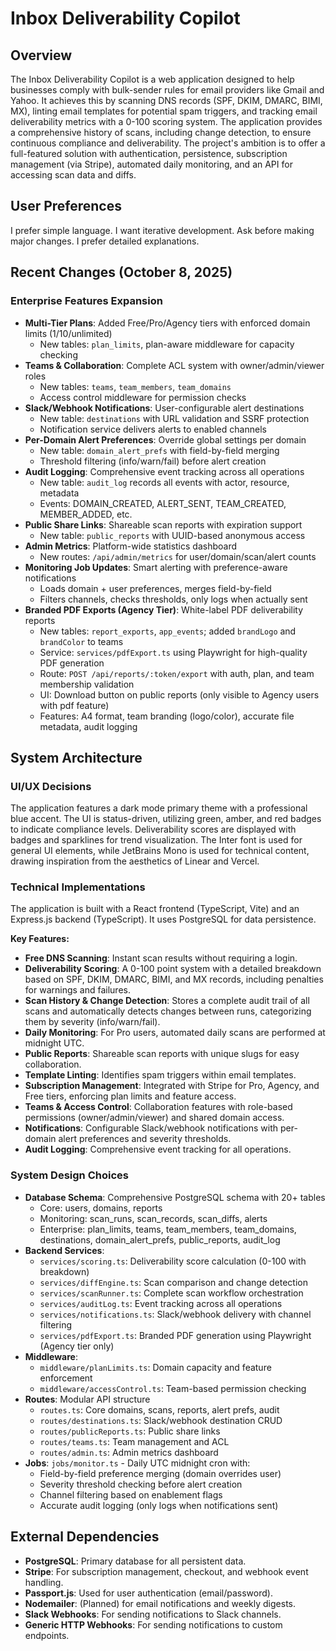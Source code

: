 # Inbox Deliverability Copilot

## Overview
The Inbox Deliverability Copilot is a web application designed to help businesses comply with bulk-sender rules for email providers like Gmail and Yahoo. It achieves this by scanning DNS records (SPF, DKIM, DMARC, BIMI, MX), linting email templates for potential spam triggers, and tracking email deliverability metrics with a 0-100 scoring system. The application provides a comprehensive history of scans, including change detection, to ensure continuous compliance and deliverability. The project's ambition is to offer a full-featured solution with authentication, persistence, subscription management (via Stripe), automated daily monitoring, and an API for accessing scan data and diffs.

## User Preferences
I prefer simple language. I want iterative development. Ask before making major changes. I prefer detailed explanations.

## Recent Changes (October 8, 2025)
### Enterprise Features Expansion
- **Multi-Tier Plans**: Added Free/Pro/Agency tiers with enforced domain limits (1/10/unlimited)
  - New tables: `plan_limits`, plan-aware middleware for capacity checking
- **Teams & Collaboration**: Complete ACL system with owner/admin/viewer roles
  - New tables: `teams`, `team_members`, `team_domains`
  - Access control middleware for permission checks
- **Slack/Webhook Notifications**: User-configurable alert destinations
  - New table: `destinations` with URL validation and SSRF protection
  - Notification service delivers alerts to enabled channels
- **Per-Domain Alert Preferences**: Override global settings per domain
  - New table: `domain_alert_prefs` with field-by-field merging
  - Threshold filtering (info/warn/fail) before alert creation
- **Audit Logging**: Comprehensive event tracking across all operations
  - New table: `audit_log` records all events with actor, resource, metadata
  - Events: DOMAIN_CREATED, ALERT_SENT, TEAM_CREATED, MEMBER_ADDED, etc.
- **Public Share Links**: Shareable scan reports with expiration support
  - New table: `public_reports` with UUID-based anonymous access
- **Admin Metrics**: Platform-wide statistics dashboard
  - New routes: `/api/admin/metrics` for user/domain/scan/alert counts
- **Monitoring Job Updates**: Smart alerting with preference-aware notifications
  - Loads domain + user preferences, merges field-by-field
  - Filters channels, checks thresholds, only logs when actually sent
- **Branded PDF Exports (Agency Tier)**: White-label PDF deliverability reports
  - New tables: `report_exports`, `app_events`; added `brandLogo` and `brandColor` to teams
  - Service: `services/pdfExport.ts` using Playwright for high-quality PDF generation
  - Route: `POST /api/reports/:token/export` with auth, plan, and team membership validation
  - UI: Download button on public reports (only visible to Agency users with pdf feature)
  - Features: A4 format, team branding (logo/color), accurate file metadata, audit logging

## System Architecture

### UI/UX Decisions
The application features a dark mode primary theme with a professional blue accent. The UI is status-driven, utilizing green, amber, and red badges to indicate compliance levels. Deliverability scores are displayed with badges and sparklines for trend visualization. The Inter font is used for general UI elements, while JetBrains Mono is used for technical content, drawing inspiration from the aesthetics of Linear and Vercel.

### Technical Implementations
The application is built with a React frontend (TypeScript, Vite) and an Express.js backend (TypeScript). It uses PostgreSQL for data persistence.

**Key Features:**
- **Free DNS Scanning**: Instant scan results without requiring a login.
- **Deliverability Scoring**: A 0-100 point system with a detailed breakdown based on SPF, DKIM, DMARC, BIMI, and MX records, including penalties for warnings and failures.
- **Scan History & Change Detection**: Stores a complete audit trail of all scans and automatically detects changes between runs, categorizing them by severity (info/warn/fail).
- **Daily Monitoring**: For Pro users, automated daily scans are performed at midnight UTC.
- **Public Reports**: Shareable scan reports with unique slugs for easy collaboration.
- **Template Linting**: Identifies spam triggers within email templates.
- **Subscription Management**: Integrated with Stripe for Pro, Agency, and Free tiers, enforcing plan limits and feature access.
- **Teams & Access Control**: Collaboration features with role-based permissions (owner/admin/viewer) and shared domain access.
- **Notifications**: Configurable Slack/webhook notifications with per-domain alert preferences and severity thresholds.
- **Audit Logging**: Comprehensive event tracking for all operations.

### System Design Choices
- **Database Schema**: Comprehensive PostgreSQL schema with 20+ tables
  - Core: users, domains, reports
  - Monitoring: scan_runs, scan_records, scan_diffs, alerts
  - Enterprise: plan_limits, teams, team_members, team_domains, destinations, domain_alert_prefs, public_reports, audit_log
- **Backend Services**: 
  - `services/scoring.ts`: Deliverability score calculation (0-100 with breakdown)
  - `services/diffEngine.ts`: Scan comparison and change detection
  - `services/scanRunner.ts`: Complete scan workflow orchestration  
  - `services/auditLog.ts`: Event tracking across all operations
  - `services/notifications.ts`: Slack/webhook delivery with channel filtering
  - `services/pdfExport.ts`: Branded PDF generation using Playwright (Agency tier only)
- **Middleware**: 
  - `middleware/planLimits.ts`: Domain capacity and feature enforcement
  - `middleware/accessControl.ts`: Team-based permission checking
- **Routes**: Modular API structure
  - `routes.ts`: Core domains, scans, reports, alert prefs, audit
  - `routes/destinations.ts`: Slack/webhook destination CRUD
  - `routes/publicReports.ts`: Public share links
  - `routes/teams.ts`: Team management and ACL
  - `routes/admin.ts`: Admin metrics dashboard
- **Jobs**: `jobs/monitor.ts` - Daily UTC midnight cron with:
  - Field-by-field preference merging (domain overrides user)
  - Severity threshold checking before alert creation
  - Channel filtering based on enablement flags
  - Accurate audit logging (only logs when notifications sent)

## External Dependencies
- **PostgreSQL**: Primary database for all persistent data.
- **Stripe**: For subscription management, checkout, and webhook event handling.
- **Passport.js**: Used for user authentication (email/password).
- **Nodemailer**: (Planned) for email notifications and weekly digests.
- **Slack Webhooks**: For sending notifications to Slack channels.
- **Generic HTTP Webhooks**: For sending notifications to custom endpoints.